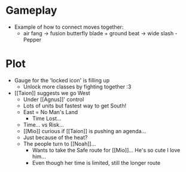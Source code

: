 # Gameplay
- Example of how to connect moves together: 
	- air fang -> fusion butterfly blade + ground beat -> wide slash - Pepper

# Plot
- Gauge for the 'locked icon' is filling up
	- Unlock more classes by fighting together :3
- [[Taion]] suggests we go West
	- Under [[Agnus]]' control
	- Lots of units but fastest way to get South!
	- East = No Man's Land
		- Time Lost...
	- Time... vs Risk...
	- [[Mio]] curious if [[Taion]] is pushing an agenda...
	- Just because of the heat?
	- The people turn to [[Noah]]...
		- Wants to take the Safe route for [[Mio]]... He's so cute I love him...
		- Even though her time is limited, still the longer route

